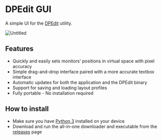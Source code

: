 # DPEdit GUI
A simple UI for the [DPEdit](https://github.com/programmer2514/DPEdit) utility.

![Untitled](https://user-images.githubusercontent.com/43104632/198684389-6fd01201-dc41-445f-9cf3-4081eb311e55.png)

## Features
* Quickly and easily sets monitors' positions in virtual space with pixel accuracy
* Simple drag-and-drop interface paired with a more accurate textbox interface
* Automatic updates for both the application and the DPEdit binary
* Support for saving and loading layout profiles
* Fully portable - No installation required

## How to install
* Make sure you have [Python 3](https://www.python.org/downloads/) installed on your device
* Download and run the all-in-one downloader and executable from the [releases](https://github.com/programmer2514/DPEdit-GUI/releases/latest) page
